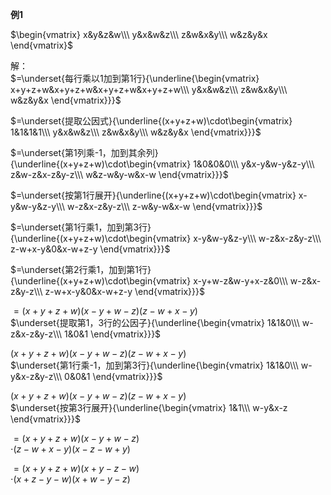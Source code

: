 **例1**    
    
 $\begin{vmatrix}    
x&y&z&w\\\     
y&x&w&z\\\     
z&w&x&y\\\     
w&z&y&x    
\end{vmatrix}$     
    
解：    
 $=\underset{每行乘以1加到第1行}{\underline{\begin{vmatrix}    
x+y+z+w&x+y+z+w&x+y+z+w&x+y+z+w\\\     
y&x&w&z\\\     
z&w&x&y\\\     
w&z&y&x    
\end{vmatrix}}}$     
    
    
 $=\underset{提取公因式}{\underline{(x+y+z+w)\cdot\begin{vmatrix}    
1&1&1&1\\\     
y&x&w&z\\\     
z&w&x&y\\\     
w&z&y&x    
\end{vmatrix}}}$     
    
 $=\underset{第1列乘-1，加到其余列}{\underline{(x+y+z+w)\cdot\begin{vmatrix}    
1&0&0&0\\\     
y&x-y&w-y&z-y\\\     
z&w-z&x-z&y-z\\\     
w&z-w&y-w&x-w    
\end{vmatrix}}}$     
    
    
    
 $=\underset{按第1行展开}{\underline{(x+y+z+w)\cdot\begin{vmatrix}    
x-y&w-y&z-y\\\     
w-z&x-z&y-z\\\     
z-w&y-w&x-w    
\end{vmatrix}}}$     
    
    
    
 $=\underset{第1行乘1，加到第3行}{\underline{(x+y+z+w)\cdot\begin{vmatrix}    
x-y&w-y&z-y\\\     
w-z&x-z&y-z\\\     
z-w+x-y&0&x-w+z-y    
\end{vmatrix}}}$     
    
    
    
 $=\underset{第2行乘1，加到第1行}{\underline{(x+y+z+w)\cdot\begin{vmatrix}    
x-y+w-z&w-y+x-z&0\\\     
w-z&x-z&y-z\\\     
z-w+x-y&0&x-w+z-y    
\end{vmatrix}}}$     
    
    
 $=(x+y+z+w)(x-y+w-z)(z-w+x-y)$     
 $\underset{提取第1，3行的公因子}{\underline{\begin{vmatrix}    
1&1&0\\\     
w-z&x-z&y-z\\\     
1&0&1    
\end{vmatrix}}}$     
    
    
 $(x+y+z+w)(x-y+w-z)(z-w+x-y)$     
 $\underset{第1行乘-1，加到第3行}{\underline{\begin{vmatrix}    
1&1&0\\\     
w-y&x-z&y-z\\\     
0&0&1    
\end{vmatrix}}}$     
    
    
 $(x+y+z+w)(x-y+w-z)(z-w+x-y)$     
 $\underset{按第3行展开}{\underline{\begin{vmatrix}    
1&1\\\     
w-y&x-z    
\end{vmatrix}}}$     
    
 $=(x+y+z+w)(x-y+w-z)$     
 $\cdot(z-w+x-y)(x-z-w+y)$     
    
 $=(x+y+z+w)(x+y-z-w)$     
 $\cdot(x+z-y-w)(x+w-y-z)$     
